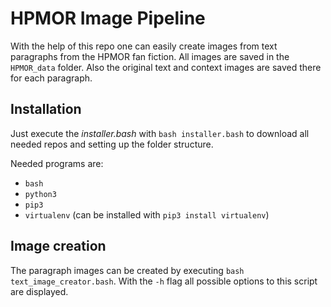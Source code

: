 # HPMOR Image Pipeline
With the help of this repo one can easily create images from text paragraphs from the HPMOR fan fiction.
All images are saved in the `HPMOR_data` folder. Also the original text and context images are saved there for each paragraph.

## Installation
Just execute the *installer.bash* with `bash installer.bash` to download all needed repos and setting up the folder structure.

Needed programs are:

- `bash`
- `python3`
- `pip3`
- `virtualenv` (can be installed with `pip3 install virtualenv`)

## Image creation
The paragraph images can be created by executing `bash text_image_creator.bash`.
With the `-h` flag all possible options to this script are displayed.
